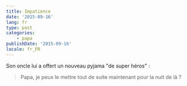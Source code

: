 ```yaml
---
title: Impatience
date: '2015-09-16'
lang: fr
type: post
categories:
    - papa
publishDate: '2015-09-16'
locale: fr_FR
---
```


Son oncle lui a offert un nouveau pyjama "de super héros" :

> Papa, je peux le mettre tout de suite maintenant pour la nuit de là ?

